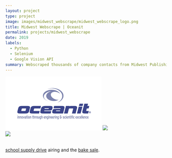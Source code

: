 ```yaml
---
layout: project
type: project
image: images/midwest_webscrape/midwest_webscrape_logo.png
title: Midwest Webscrape | Oceanit
permalink: projects/midwest_webscrape
date: 2019
labels:
  - Python
  - Selenium
  - Google Vision API
summary: Webscraped thousands of company contacts from Midwest Publishing to accelerate lead generation and marketing for sales of DragX pipeline products. 
---
```

<img class class="ui medium right floated rounded image" src="../images/oceanit/oceanit_logo.png">

<img src="../images/oceanit/oceanit_bake_sale.png">

<br>
<img class class="ui medium left floated rounded image" src="../images/oceanit/oceanit_school_supply_drive.jpg">
<br>
<br>

[school supply drive](http://www.oceanit.com/news/intern-outreach-for-hawaii-schoolchildren) airing and the [bake sale]().
